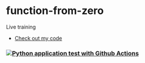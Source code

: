 # function-from-zero
Live training
* [Check out my code](https://colab.research.google.com/github/samuel-shaibu/function-from-zero/blob/main/Untitled19.ipynb)
### [![Python application test with Github Actions](https://github.com/samuel-shaibu/function-from-zero/actions/workflows/main.yml/badge.svg)](https://github.com/samuel-shaibu/function-from-zero/actions/workflows/main.yml)
